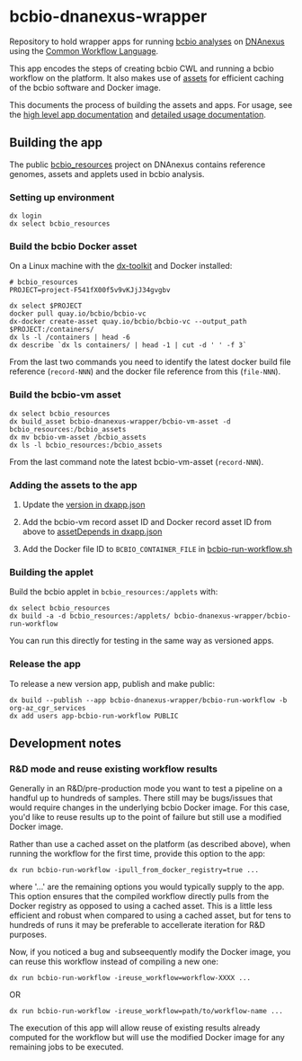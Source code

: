 # bcbio-dnanexus-wrapper

Repository to hold wrapper apps for running [bcbio
analyses](https://bcbio-nextgen.readthedocs.io/en/latest/) on
[DNAnexus](https://www.dnanexus.com/) using the [Common Workflow
Language](https://www.commonwl.org/).

This app encodes the steps of creating bcbio CWL and running a bcbio workflow on
the platform.  It also makes use of
[assets](https://wiki.dnanexus.com/Developer-Tutorials/Asset-Build-Process) for
efficient caching of the bcbio software and Docker image.

This documents the process of building the assets and apps. For usage, see the
[high level app
documentation](https://github.com/bcbio/bcbio-dnanexus-wrapper/tree/master/bcbio-run-workflow#run-bcbio-workflows)
and [detailed usage documentation](https://bcbio-nextgen.readthedocs.io/en/latest/contents/cwl.html#running-on-dnanexus-hosted-cloud).

## Building the app

The public
[bcbio_resources](https://platform.dnanexus.com/projects/F541fX00f5v9vKJjJ34gvgbv/data/)
project on DNAnexus contains reference genomes, assets and applets used in bcbio
analysis.

### Setting up environment

```
dx login
dx select bcbio_resources
```

### Build the bcbio Docker asset

On a Linux machine with the [dx-toolkit](https://github.com/dnanexus/dx-toolkit)
and Docker installed:

```
# bcbio_resources
PROJECT=project-F541fX00f5v9vKJjJ34gvgbv

dx select $PROJECT
docker pull quay.io/bcbio/bcbio-vc
dx-docker create-asset quay.io/bcbio/bcbio-vc --output_path $PROJECT:/containers/
dx ls -l /containers | head -6
dx describe `dx ls containers/ | head -1 | cut -d ' ' -f 3`
```
From the last two commands you need to identify the latest docker build file
reference (`record-NNN`) and the docker file reference from this (`file-NNN`).

### Build the bcbio-vm asset

```
dx select bcbio_resources
dx build_asset bcbio-dnanexus-wrapper/bcbio-vm-asset -d bcbio_resources:/bcbio_assets
dx mv bcbio-vm-asset /bcbio_assets
dx ls -l bcbio_resources:/bcbio_assets
```
From the last command note the latest bcbio-vm-asset (`record-NNN`).

### Adding the assets to the app

1. Update the [version in
   dxapp.json](https://github.com/bcbio/bcbio-dnanexus-wrapper/blob/6749f1880a7873f66a30ae833a7d58fc17303bc3/bcbio-run-workflow/dxapp.json#L6)

2. Add the bcbio-vm record asset ID and Docker record asset ID from above to
   [assetDepends in
   dxapp.json](https://github.com/bcbio/bcbio-dnanexus-wrapper/blob/6749f1880a7873f66a30ae833a7d58fc17303bc3/bcbio-run-workflow/dxapp.json#L79)

3. Add the Docker file ID to `BCBIO_CONTAINER_FILE` in [bcbio-run-workflow.sh](https://github.com/bcbio/bcbio-dnanexus-wrapper/blob/6749f1880a7873f66a30ae833a7d58fc17303bc3/bcbio-run-workflow/src/bcbio-run-workflow.sh#L8)


### Building the applet

Build the bcbio applet in `bcbio_resources:/applets` with:
```
dx select bcbio_resources
dx build -a -d bcbio_resources:/applets/ bcbio-dnanexus-wrapper/bcbio-run-workflow
```
You can run this directly for testing in the same way as versioned apps.


### Release the app

To release a new version app, publish and make public:
```
dx build --publish --app bcbio-dnanexus-wrapper/bcbio-run-workflow -b org-az_cgr_services
dx add users app-bcbio-run-workflow PUBLIC
```

## Development notes

### R&D mode and reuse existing workflow results

Generally in an R&D/pre-production mode you want to test a pipeline on a handful up to hundreds of samples. There still may be bugs/issues that would require changes in the underlying bcbio Docker image.   For this case, you'd like to reuse results up to the point of failure but still use a modified Docker image.

Rather than use a cached asset on the platform (as described above), when running the workflow for the first time, provide this option to the app:

```
dx run bcbio-run-workflow -ipull_from_docker_registry=true ...
```

where '...' are the remaining options you would typically supply to the app.  This option ensures that the compiled workflow directly pulls from the Docker registry as opposed to using a cached asset.  This is a little less efficient and robust when compared to using a cached asset, but for tens to hundreds of runs it may be preferable to accellerate iteration for R&D purposes.

Now, if you noticed a bug and subseequently modify the Docker image, you can reuse this workflow instead of compiling a new one:

```
dx run bcbio-run-workflow -ireuse_workflow=workflow-XXXX ...
```

OR

```
dx run bcbio-run-workflow -ireuse_workflow=path/to/workflow-name ...
```

The execution of this app will allow reuse of existing results already computed for the workflow but will use the modified Docker image for any remaining jobs to be executed.
